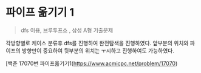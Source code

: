 # 파이프 옮기기 1

> dfs 이용, 브루투프소 , 삼성 A형 기출문제

각방향별로 케이스 분류후 dfs를 진행하여 완전탐색을 진행하였다. 
앞부분의 위치와 파이프의 방향만이 중요하여 뒷부분의 위치는 ㅜ시하고 진행하여도 가능하였다.

[백준 17070번 파이프옮기기1(https://www.acmicpc.net/problem/17070)
